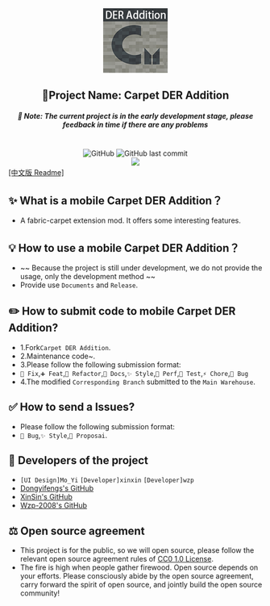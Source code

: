 <div align="center"><img alt="Logo" height="128" src="./src/main/resources/assets/carpet-der-addition/icon.png" width="128"/></div>

<h2 align="center">🌟Project Name: Carpet DER Addition</h2>
<h5 align="center">🚧 Note: The current project is in the early development stage, please feedback in time if there are any problems</h5>

<br>

<div align="center">
    <img alt="GitHub" src="https://img.shields.io/github/license/xin-sin/Carpet-DER-Addition?style=for-the-badge">
    <img alt="GitHub last commit" src="https://img.shields.io/github/last-commit/xin-sin/Carpet-DER-Addition/1.18?style=for-the-badge">
</div>

<div align="center">
    <img src="https://img.shields.io/badge/Java-v.17.x.x-green">
</div>

<div>
    <a href="./README.zh_CN.md">[中文版 Readme]</a>
</div>

## ✨ What is a mobile Carpet DER Addition？
- A fabric-carpet extension mod. It offers some interesting features.

## 💡️ How to use a mobile Carpet DER Addition？
- ~~ Because the project is still under development, we do not provide the usage, only the development method ~~
- Provide use `Documents` and `Release`.

## ✏️ How to submit code to mobile Carpet DER Addition?
- 1.Fork`Carpet DER Addition`.
- 2.Maintenance code~.
- 3.Please follow the following submission format:
- `🚧 Fix`,`➕ Feat`,`🔨 Refactor`,`📝 Docs`,`✨ Style`,`🍱 Perf`,`🔧 Test`,`⚡️ Chore`,`🐛 Bug`
- 4.The modified `Corresponding Branch` submitted to the `Main Warehouse`.

## ✅ How to send a Issues?
- Please follow the following submission format:
- `🐛 Bug`,`✨ Style`,`🎨 Proposai`.

## 👥 Developers of the project
- `[UI Design]Mo_Yi`  `[Developer]xinxin`  `[Developer]wzp`
- [Dongyifengs's GitHub](https://github.com/Dongyifengs)
- [XinSin's GitHub](https://github.com/xin-sin)
- [Wzp-2008's GitHub](https://github.com/Wzp-2008)

## ⚖️ Open source agreement
- This project is for the public, so we will open source, please follow the relevant open source agreement rules of [CC0 1.0 License](https://github.com/XinSin-top/Carpet-DER-Addition/LICENSE).
- The fire is high when people gather firewood. Open source depends on your efforts. Please consciously abide by the open source agreement, carry forward the spirit of open source, and jointly build the open source community!